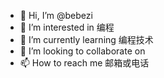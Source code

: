 - 👋 Hi, I’m @bebezi
- 👀 I’m interested in 编程
- 🌱 I’m currently learning 编程技术
- 💞️ I’m looking to collaborate on 
- 📫 How to reach me 邮箱或电话

<!---
bebezi/bebezi is a ✨ special ✨ repository because its `README.md` (this file) appears on your GitHub profile.
You can click the Preview link to take a look at your changes.
--->
